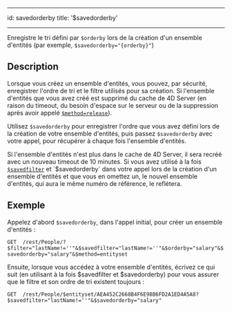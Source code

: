 - - -
id: savedorderby title: '$savedorderby'
- - -

Enregistre le tri défini par `$orderby` lors de la création d'un ensemble d'entités (par exemple, `$savedorderby="{orderby}"`)

## Description

Lorsque vous créez un ensemble d'entités, vous pouvez, par sécurité, enregistrer l'ordre de tri et le filtre utilisés pour sa création. Si l'ensemble d'entités que vous avez créé est supprimé du cache de 4D Server (en raison du timeout, du besoin d'espace sur le serveur ou de la suppression après avoir appelé [`$method=release`]($method.md#methodrelease)).

Utilisez `$savedorderby` pour enregistrer l'ordre que vous avez défini lors de la création de votre ensemble d'entités, puis passez `$savedorderby` avec votre appel, pour récupérer à chaque fois l'ensemble d'entités.

Si l'ensemble d'entités n'est plus dans le cache de 4D Server, il sera recréé avec un nouveau timeout de 10 minutes. Si vous avez utilisé à la fois [`$savedfilter`]($savedfilter.md) et `$savedorderby` dans votre appel lors de la création d'un ensemble d'entités et que vous en omettez un, le nouvel ensemble d'entités, qui aura le même numéro de référence, le reflétera.

## Exemple
Appelez d'abord `$savedorderby`, dans l'appel initial, pour créer un ensemble d'entités :

 `GET  /rest/People/?$filter="lastName!=''"&$savedfilter="lastName!=''"&$orderby="salary"&$savedorderby="salary"&$method=entityset`

Ensuite, lorsque vous accédez à votre ensemble d'entités, écrivez ce qui suit (en utilisant à la fois $savedfilter et $savedorderby) pour vous assurer que le filtre et son ordre de tri existent toujours :

`GET  /rest/People/$entityset/AEA452C2668B4F6E98B6FD2A1ED4A5A8?$savedfilter="lastName!=''"&$savedorderby="salary"`
